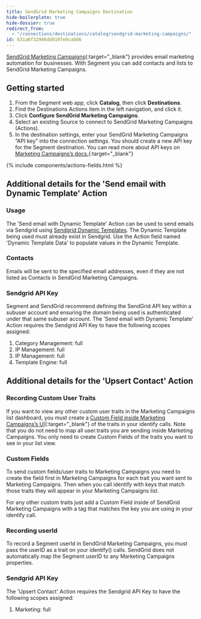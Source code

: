 ```yaml
---
title: SendGrid Marketing Campaigns Destination
hide-boilerplate: true
hide-dossier: true
redirect_from:
  - "/connections/destinations/catalog/sendgrid-marketing-campaigns/"
id: 631a6f32946dd8197e9cab66
---
```



[SendGrid Marketing Campaigns](https://sendgrid.com/solutions/email-marketing/){:target="_blank”} provides email marketing automation for businesses. With Segment you can add contacts and lists to SendGrid Marketing Campaigns.

## Getting started

1. From the Segment web app, click **Catalog**, then click **Destinations**.
2. Find the Destinations Actions item in the left navigation, and click it.
3. Click **Configure SendGrid Marketing Campaigns**.
4. Select an existing Source to connect to SendGrid Marketing Campaigns (Actions).
5. In the destination settings, enter your SendGrid Marketing Campaigns “API key” into the connection settings. You should create a new API key for the Segment destination. You can read more about API keys on [Marketing Campaigns’s docs.](https://docs.sendgrid.com/ui/account-and-settings/api-keys){:target="_blank"}


{% include components/actions-fields.html %}

## Additional details for the 'Send email with Dynamic Template' Action 

### Usage
The 'Send email with Dynamic Template' Action can be used to send emails via Sendgrid using [Sendgrid Dynamic Templates](https://www.twilio.com/docs/sendgrid/ui/sending-email/how-to-send-an-email-with-dynamic-templates). The Dynamic Template being used must already exist in Sendgrid. Use the Action field named 'Dynamic Template Data' to populate values in the Dynamic Template. 

### Contacts
Emails will be sent to the specified email addresses, even if they are not listed as Contacts in SendGrid Marketing Campaigns.

### Sendgrid API Key
Segment and SendGrid recommend defining the SendGrid API key within a subuser account and ensuring the domain being used is authenticated under that same subuser account. The 'Send email with Dynamic Template' Action requires the Sendgrid API Key to have the following scopes assigned:   
1. Category Management: full
2. IP Management: full
3. IP Management: full
4. Template Engine: full

## Additional details for the 'Upsert Contact' Action 

### Recording Custom User Traits
If you want to view any other custom user traits in the Marketing Campaigns list dashboard, you must create a [Custom Field inside Marketing Campaigns’s UI](https://docs.sendgrid.com/ui/managing-contacts/custom-fields#creating-custom-fields){:target="_blank"} of the traits in your identify calls. Note that you do not need to map all user.traits you are sending inside Marketing Campaigns. You only need to create Custom Fields of the traits you want to see in your list view.

### Custom Fields
To send custom fields/user traits to Marketing Campaigns you need to create the field first in Marketing Campaigns for each trait you want sent to Marketing Campaigns. Then when you call identify with keys that match those traits they will appear in your Marketing Campaigns list.

For any other custom traits just add a Custom Field inside of SendGrid Marketing Campaigns with a tag that matches the key you are using in your identify call.

### Recording userId
To record a Segment userId in SendGrid Marketing Campaigns, you must pass the userID as a trait on your identify() calls. SendGrid does not automatically map the Segment userID to any Marketing Campaigns properties.

### Sendgrid API Key
The 'Upsert Contact' Action requires the Sendgrid API Key to have the following scopes assigned:
1. Marketing: full
